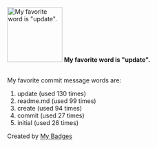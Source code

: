 <img src="https://my-badges.github.io/my-badges/favorite-word.png" alt="My favorite word is &quot;update&quot;." title="My favorite word is &quot;update&quot;." width="128">
<strong>My favorite word is &quot;update&quot;.</strong>
<br><br>

My favorite commit message words are:

1. update (used 130 times)
2. readme.md (used 99 times)
3. create (used 94 times)
4. commit (used 27 times)
5. initial (used 26 times)


Created by <a href="https://github.com/my-badges/my-badges">My Badges</a>